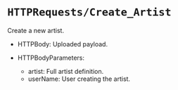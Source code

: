 # ``HTTPRequests/Create_Artist``

Create a new artist.

- HTTPBody: Uploaded payload.

- HTTPBodyParameters:
    - artist: Full artist definition.
    - userName: User creating the artist.

<!-- Copyright (c) 2023 Apple Inc and the Swift Project authors. All Rights Reserved. -->
